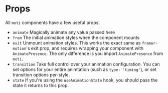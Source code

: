 # Props

All `moti` components have a few useful props:

- `animate` Magically animate any value passed here
- `from` The initial animation styles when the component mounts
- `exit` Unmount animation styles. This works the exact same as `framer-motion`'s exit prop, and requires wrapping your component with `AnimatePresence`. The only difference is you import `AnimatePresence` from `moti`.
- `transition` Take full control over your animation configuration. You can set options for your entire animtation (such as `type: 'timing'`), or set transition options per-style.
- `state` If you're using the `useAnimationState` hook, you should pass the state it returns to this prop.
